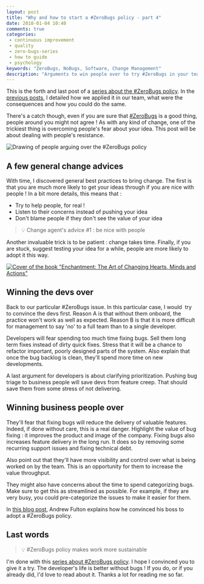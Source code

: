 ```yaml
---
layout: post
title: "Why and how to start a #ZeroBugs policy - part 4"
date: 2018-01-04 10:40
comments: true
categories: 
 - continuous improvement
 - quality
 - zero-bugs-series
 - how to guide
 - psychology
keywords: "ZeroBugs, NoBugs, Software, Change Management"
description: "Arguments to win people over to try #ZeroBugs in your team"
---
```

This is the forth and last post of a [series about the #ZeroBugs policy](/blog/categories/zero-bugs-series/). In the [previous posts](/why-and-how-to-start-a-number-zerobugs-policy-part-1/), I detailed how we applied it in our team, what were the consequences and how you could do the same.

There's a catch though, even if you are sure that [#ZeroBugs](http://www.jamesshore.com/Agile-Book/no_bugs.html) is a good thing, people around you might not agree ! As with any kind of change, one of the trickiest thing is overcoming people's fear about your idea. This post will be about dealing with people's resistance.

![Drawing of people arguing over the #ZeroBugs policy]({{site.url}}/imgs/2017-11-22-why-and-how-to-start-a-number-zerobugs-policy-part-4/bug-dilemna.jpg)

## A few general change advices

With time, I discovered general best practices to bring change. The first is that you are much more likely to get your ideas through if you are nice with people ! In a bit more details, this means that :

*   Try to help people, for real !
*   Listen to their concerns instead of pushing your idea
*   Don't blame people if they don't see the value of your idea

> 💡 Change agent's advice #1 : be nice with people

Another invaluable trick is to be patient : change takes time. Finally, if you are stuck, suggest testing your idea for a while, people are more likely to adopt it this way.

[![Cover of the book "Enchantment: The Art of Changing Hearts, Minds and Actions"]({{site.url}}/imgs/2017-11-22-why-and-how-to-start-a-number-zerobugs-policy-part-4/enchantment.jpg)](https://www.amazon.com/Enchantment-Changing-Hearts-Minds-Actions-ebook/dp/B004S26HB2/ref=sr_1_1?s=books&ie=UTF8&qid=1511346442&sr=1-1&keywords=the+art+of+enchantment)

## Winning the devs over

Back to our particular #ZeroBugs issue. In this particular case, I would  try to convince the devs first. Reason A is that without them onboard, the practice won't work as well as expected. Reason B is that it is more difficult for management to say 'no' to a full team than to a single developer.

Developers will fear spending too much time fixing bugs. Sell them long term fixes instead of dirty quick fixes. Stress that it will be a chance to refactor important, poorly designed parts of the system. Also explain that once the bug backlog is clean, they'll spend more time on new developments.

A last argument for developers is about clarifying prioritization. Pushing bug triage to business people will save devs from feature creep. That should save them from some stress of not delivering.

## Winning business people over

They'll fear that fixing bugs will reduce the delivery of valuable features. Indeed, if done without care, this is a real danger. Highlight the value of bug fixing : it improves the product and image of the company. Fixing bugs also increases feature delivery in the long run. It does so by removing some recurring support issues and fixing technical debt.

Also point out that they'll have more visibility and control over what is being worked on by the team. This is an opportunity for them to increase the value throughput.

They might also have concerns about the time to spend categorizing bugs. Make sure to get this as streamlined as possible. For example, if they are very busy, you could pre-categorize the issues to make it easier for them.

In [this blog post](https://medium.com/swlh/how-we-got-to-zero-bugs-and-implemented-a-zero-bug-policy-c77ee3f2e50b), Andrew Fulton explains how he convinced his boss to adopt a #ZeroBugs policy.

## Last words

> 💡 #ZeroBugs policy makes work more sustainable

I'm done with this [series about #ZeroBugs policy](/blog/categories/zero-bugs-series/). I hope I convinced you to give it a try. The developer's life is better without bugs ! If you do, or if you already did, I'd love to read about it. Thanks a lot for reading me so far.
